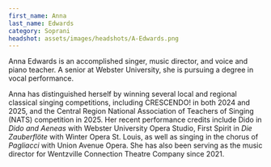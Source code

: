 ```yaml
---
first_name: Anna 
last_name: Edwards
category: Soprani
headshot: assets/images/headshots/A-Edwards.png
---
```


Anna Edwards is an accomplished singer, music director, and voice and piano teacher. A senior at Webster University, she is pursuing a degree in vocal performance.

Anna has distinguished herself by winning several local and regional classical singing competitions, including CRESCENDO! in both 2024 and 2025, and the Central Region National Association of Teachers of Singing (NATS) competition in 2025. Her recent performance credits include Dido in *Dido and Aeneas* with Webster University Opera Studio, First Spirit in *Die Zauberflöte* with Winter Opera St. Louis, as well as singing in the chorus of *Pagliacci* with Union Avenue Opera. She has also been serving as the music director for Wentzville Connection Theatre Company since 2021.
